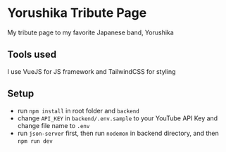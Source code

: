 # Yorushika Tribute Page

My tribute page to my favorite Japanese band, Yorushika

## Tools used

I use VueJS for JS framework and TailwindCSS for styling

## Setup

- run `npm install` in root folder and `backend`
- change `API_KEY` in `backend/.env.sample` to your YouTube API Key and change file name to `.env`
- run `json-server` first, then run `nodemon` in backend directory, and then `npm run dev`
